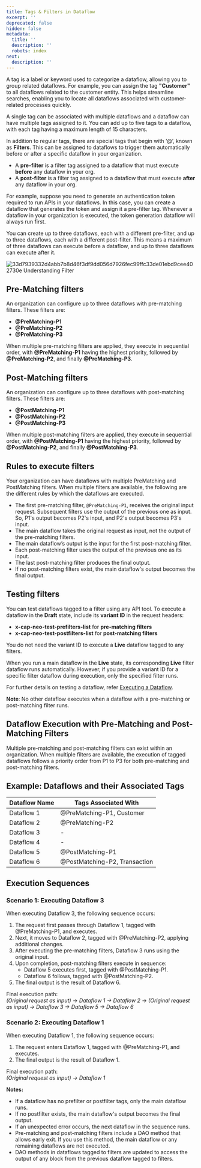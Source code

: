 ```yaml
---
title: Tags & Filters in Dataflow
excerpt: ''
deprecated: false
hidden: false
metadata:
  title: ''
  description: ''
  robots: index
next:
  description: ''
---
```

A tag is a label or keyword used to categorize a dataflow, allowing you to group related dataflows. For example, you can assign the tag **"Customer"** to all dataflows related to the customer entity. This helps streamline searches, enabling you to locate all dataflows associated with customer-related processes quickly. 

 A single tag can be associated with multiple dataflows and a dataflow can have multiple tags assigned to it. You can add up to five tags to a dataflow, with each tag having a maximum length of 15 characters. 

In addition to regular tags, there are special tags that begin with ‘@’, known as **Filters**. This can be assigned to dataflows to trigger them automatically before or after a specific dataflow in your organization.

* A **pre-filter** is a filter tag assigned to a dataflow that must execute **before** any dataflow in your org.  
* A **post-filter** is a filter tag assigned to a dataflow that must execute **after** any dataflow in your org.

For example, suppose you need to generate an authentication token required to run APIs in your dataflows. In this case, you can create a dataflow that generates the token and assign it a pre-filter tag. Whenever a dataflow in your organization is executed, the token generation dataflow will always run first. 

You can create up to three dataflows, each with a different pre-filter, and up to three dataflows, each with a different post-filter. This means a maximum of three dataflows can execute before a dataflow, and up to three dataflows can execute after it. 

![33d7939332d4abb7b8d46f3df9dd056d7926fec99ffc33de01ebd9cee402730e Understanding Filter](https://files.readme.io/33d7939332d4abb7b8d46f3df9dd056d7926fec99ffc33de01ebd9cee402730e-Understanding_Filter.png)

## Pre-Matching filters

An organization can configure up to three dataflows with pre-matching filters. These filters are:

* **@PreMatching-P1**  
* **@PreMatching-P2**  
* **@PreMatching-P3**

When multiple pre-matching filters are applied, they execute in sequential order, with **@PreMatching-P1** having the highest priority, followed by **@PreMatching-P2**, and finally **@PreMatching-P3**.

## Post-Matching filters

An organization can configure up to three dataflows with post-matching filters. These filters are:

* **@PostMatching-P1**  
* **@PostMatching-P2**  
* **@PostMatching-P3**

When multiple post-matching filters are applied, they execute in sequential order, with **@PostMatching-P1** having the highest priority, followed by **@PostMatching-P2**, and finally **@PostMatching-P3**.

## Rules to execute filters

Your organization can have dataflows with multiple PreMatching and PostMatching filters. When multiple filters are available, the following are the different rules by which the dataflows are executed.

* The first pre-matching filter, `@PreMatching-P1`, receives the original input request. Subsequent filters use the output of the previous one as input. So, P1's output becomes P2's input, and P2's output becomes P3's input.   
* The main dataflow takes the original request as input, not the output of the pre-matching filters.  
* The main dataflow’s output is the input for the first post-matching filter.  
* Each post-matching filter uses the output of the previous one as its input.   
* The last post-matching filter produces the final output.  
* If no post-matching filters exist, the main dataflow's output becomes the final output.

## Testing filters

You can test dataflows tagged to a filter using any API tool. To execute a dataflow in the **Draft** state, include its **variant ID** in the request headers:

* **x-cap-neo-test-prefilters-list** for **pre-matching filters**  
* **x-cap-neo-test-postfilters-list** for **post-matching filters**

 You do not need the variant ID to execute a **Live** dataflow tagged to any filters. 

When you run a main dataflow in the **Live** state, its corresponding **Live** filter dataflow runs automatically. However, if you provide a variant ID for a specific filter dataflow during execution, only the specified filter runs.

For further details on testing a dataflow, refer [Executing a Dataflow](https://docs.capillarytech.com/docs/execution-monitoring).

**Note**: No other dataflow executes when a dataflow with a pre-matching or post-matching filter runs.

## Dataflow Execution with Pre-Matching and Post-Matching Filters

Multiple pre-matching and post-matching filters can exist within an organization. When multiple filters are available, the execution of tagged dataflows follows a priority order from P1 to P3 for both pre-matching and post-matching filters.

## Example: Dataflows and their Associated Tags

| Dataflow Name | Tags Associated With          |
| ------------- | ----------------------------- |
| Dataflow 1    | @PreMatching-P1, Customer     |
| Dataflow 2    | @PreMatching-P2               |
| Dataflow 3    | -                             |
| Dataflow 4    | -                             |
| Dataflow 5    | @PostMatching-P1              |
| Dataflow 6    | @PostMatching-P2, Transaction |

## Execution Sequences

### Scenario 1: Executing Dataflow 3

When executing Dataflow 3, the following sequence occurs:

1. The request first passes through Dataflow 1, tagged with @PreMatching-P1, and executes.  
2. Next, it moves to Dataflow 2, tagged with @PreMatching-P2, applying additional changes.  
3. After executing the pre-matching filters, Dataflow 3 runs using the original input.  
4. Upon completion, post-matching filters execute in sequence:  
   * Dataflow 5 executes first, tagged with @PostMatching-P1.  
   * Dataflow 6 follows, tagged with @PostMatching-P2.  
5. The final output is the result of Dataflow 6\.

Final execution path:\
 *(Original request as input) → Dataflow 1 → Dataflow 2 → (Original request as input) → Dataflow 3 → Dataflow 5 → Dataflow 6*

### Scenario 2: Executing Dataflow 1

When executing Dataflow 1, the following sequence occurs:

1. The request enters Dataflow 1, tagged with @PreMatching-P1, and executes.  
2. The final output is the result of Dataflow 1\.

Final execution path:\
 *(Original request as input) → Dataflow 1*

**Notes:** 

* If a dataflow has no prefilter or postfilter tags, only the main dataflow runs.  
* If no postfilter exists, the main dataflow's output becomes the final output.  
* If an unexpected error occurs, the next dataflow in the sequence runs.  
* Pre-matching and post-matching filters include a DAO method that allows early exit. If you use this method, the main dataflow or any remaining dataflows are not executed.  
* DAO methods in dataflows tagged to filters are updated to access the output of any block from the previous dataflow tagged to filters.
